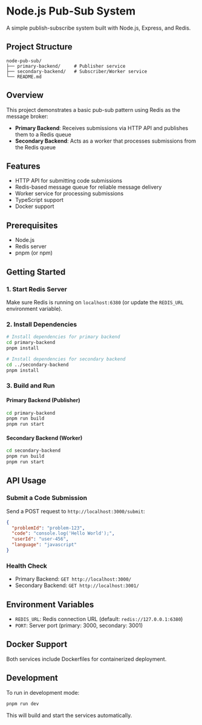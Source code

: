 # Node.js Pub-Sub System

A simple publish-subscribe system built with Node.js, Express, and Redis.

## Project Structure

```
node-pub-sub/
├── primary-backend/     # Publisher service
├── secondary-backend/   # Subscriber/Worker service
└── README.md
```

## Overview

This project demonstrates a basic pub-sub pattern using Redis as the message broker:

- **Primary Backend**: Receives submissions via HTTP API and publishes them to a Redis queue
- **Secondary Backend**: Acts as a worker that processes submissions from the Redis queue

## Features

- HTTP API for submitting code submissions
- Redis-based message queue for reliable message delivery
- Worker service for processing submissions
- TypeScript support
- Docker support

## Prerequisites

- Node.js
- Redis server
- pnpm (or npm)

## Getting Started

### 1. Start Redis Server

Make sure Redis is running on `localhost:6380` (or update the `REDIS_URL` environment variable).

### 2. Install Dependencies

```bash
# Install dependencies for primary backend
cd primary-backend
pnpm install

# Install dependencies for secondary backend
cd ../secondary-backend
pnpm install
```

### 3. Build and Run

#### Primary Backend (Publisher)

```bash
cd primary-backend
pnpm run build
pnpm run start
```

#### Secondary Backend (Worker)

```bash
cd secondary-backend
pnpm run build
pnpm run start
```

## API Usage

### Submit a Code Submission

Send a POST request to `http://localhost:3000/submit`:

```json
{
  "problemId": "problem-123",
  "code": "console.log('Hello World');",
  "userId": "user-456",
  "language": "javascript"
}
```

### Health Check

- Primary Backend: `GET http://localhost:3000/`
- Secondary Backend: `GET http://localhost:3001/`

## Environment Variables

- `REDIS_URL`: Redis connection URL (default: `redis://127.0.0.1:6380`)
- `PORT`: Server port (primary: 3000, secondary: 3001)

## Docker Support

Both services include Dockerfiles for containerized deployment.

## Development

To run in development mode:

```bash
pnpm run dev
```

This will build and start the services automatically.
